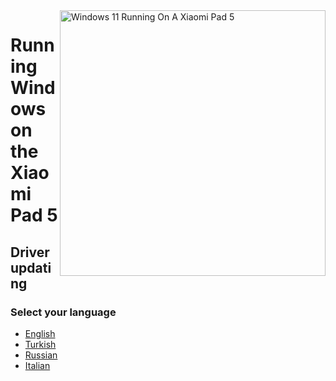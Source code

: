 ﻿<img align="right" src="https://raw.githubusercontent.com/erdilS/Port-Windows-11-Xiaomi-Pad-5/main/nabu.png" width="425" alt="Windows 11 Running On A Xiaomi Pad 5">

# Running Windows on the Xiaomi Pad 5

## Driver updating

### Select your language

- [English](English/update-en.md)
- [Turkish](Turkish/update-tr.md)
- [Russian](Russian/update-ru.md)
- [Italian](Italian/aggiornamento-driver-it.md)